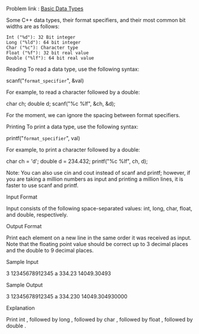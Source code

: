 Problem link : [Basic Data Types](https://www.hackerrank.com/challenges/c-tutorial-basic-data-types/problem)


Some C++ data types, their format specifiers, and their most common bit widths are as follows:

    Int ("%d"): 32 Bit integer
    Long ("%ld"): 64 bit integer
    Char ("%c"): Character type
    Float ("%f"): 32 bit real value
    Double ("%lf"): 64 bit real value

Reading
To read a data type, use the following syntax:

scanf("`format_specifier`", &val)

For example, to read a character followed by a double:

char ch;
double d;
scanf("%c %lf", &ch, &d);

For the moment, we can ignore the spacing between format specifiers.

Printing
To print a data type, use the following syntax:

printf("`format_specifier`", val)

For example, to print a character followed by a double:

char ch = 'd';
double d = 234.432;
printf("%c %lf", ch, d);

Note: You can also use cin and cout instead of scanf and printf; however, if you are taking a million numbers as input and printing a million lines, it is faster to use scanf and printf.

Input Format

Input consists of the following space-separated values: int, long, char, float, and double, respectively.

Output Format

Print each element on a new line in the same order it was received as input. Note that the floating point value should be correct up to 3 decimal places and the double to 9 decimal places.

Sample Input

3 12345678912345 a 334.23 14049.30493

Sample Output

3
12345678912345
a
334.230
14049.304930000

Explanation

Print int ,
followed by long ,
followed by char ,
followed by float ,
followed by double .
